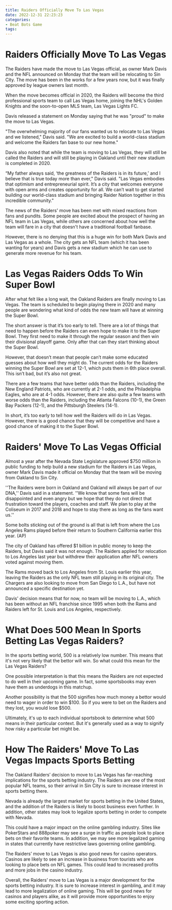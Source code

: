 ```yaml
---
title: Raiders Officially Move To Las Vegas
date: 2022-12-31 22:23:23
categories:
- Beat Bots Game
tags:
---
```



#  Raiders Officially Move To Las Vegas

The Raiders have made the move to Las Vegas official, as owner Mark Davis and the NFL announced on Monday that the team will be relocating to Sin City. The move has been in the works for a few years now, but it was finally approved by league owners last month.

When the move becomes official in 2020, the Raiders will become the third professional sports team to call Las Vegas home, joining the NHL's Golden Knights and the soon-to-open MLS team, Las Vegas Lights FC.

Davis released a statement on Monday saying that he was "proud" to make the move to Las Vegas.

"The overwhelming majority of our fans wanted us to relocate to Las Vegas and we listened," Davis said. "We are excited to build a world-class stadium and welcome the Raiders fan base to our new home."

Davis also noted that while the team is moving to Las Vegas, they will still be called the Raiders and will still be playing in Oakland until their new stadium is completed in 2020.

“My father always said, ‘the greatness of the Raiders is in its future,’ and I believe that is true today more than ever," Davis said. "Las Vegas embodies that optimism and entrepreneurial spirit. It’s a city that welcomes everyone with open arms and creates opportunity for all. We can’t wait to get started building our world-class stadium and bringing Raider Nation together in this incredible community."

The news of the Raiders' move has been met with mixed reactions from fans and pundits. Some people are excited about the prospect of having an NFL team in Las Vegas, while others are concerned about how well the team will fare in a city that doesn't have a traditional football fanbase.

However, there is no denying that this is a huge win for both Mark Davis and Las Vegas as a whole. The city gets an NFL team (which it has been wanting for years) and Davis gets a new stadium which he can use to generate more revenue for his team.

#  Las Vegas Raiders Odds To Win Super Bowl

After what felt like a long wait, the Oakland Raiders are finally moving to Las Vegas. The team is scheduled to begin playing there in 2020 and many people are wondering what kind of odds the new team will have at winning the Super Bowl.

The short answer is that it’s too early to tell. There are a lot of things that need to happen before the Raiders can even hope to make it to the Super Bowl. They first need to make it through the regular season and then win their divisional playoff game. Only after that can they start thinking about the Super Bowl.

However, that doesn’t mean that people can’t make some educated guesses about how well they might do. The current odds for the Raiders winning the Super Bowl are set at 12-1, which puts them in 6th place overall. This isn’t bad, but it’s also not great.

There are a few teams that have better odds than the Raiders, including the New England Patriots, who are currently at 2-1 odds, and the Philadelphia Eagles, who are at 4-1 odds. However, there are also quite a few teams with worse odds than the Raiders, including the Atlanta Falcons (10-1), the Green Bay Packers (12-1), and the Pittsburgh Steelers (14-1).

In short, it’s too early to tell how well the Raiders will do in Las Vegas. However, there is a good chance that they will be competitive and have a good chance of making it to the Super Bowl.

#  Raiders' Move To Las Vegas Official

Almost a year after the Nevada State Legislature approved $750 million in public funding to help build a new stadium for the Raiders in Las Vegas, owner Mark Davis made it official on Monday that the team will be moving from Oakland to Sin City.

''The Raiders were born in Oakland and Oakland will always be part of our DNA,'' Davis said in a statement. ''We know that some fans will be disappointed and even angry but we hope that they do not direct that frustration toward the players, coaches and staff. We plan to play at the Coliseum in 2017 and 2018 and hope to stay there as long as the fans want us.''

Some bolts sticking out of the ground is all that is left from where the Los Angeles Rams played before their return to Southern California earlier this year. (AP)

The city of Oakland has offered $1 billion in public money to keep the Raiders, but Davis said it was not enough. The Raiders applied for relocation to Los Angeles last year but withdrew their application after NFL owners voted against moving them.

The Rams moved back to Los Angeles from St. Louis earlier this year, leaving the Raiders as the only NFL team still playing in its original city. The Chargers are also looking to move from San Diego to L.A., but have not announced a specific destination yet.

Davis' decision means that for now, no team will be moving to L.A., which has been without an NFL franchise since 1995 when both the Rams and Raiders left for St. Louis and Los Angeles, respectively.

#  What Does 500 Mean In Sports Betting Las Vegas Raiders?

In the sports betting world, 500 is a relatively low number. This means that it's not very likely that the bettor will win. So what could this mean for the Las Vegas Raiders?

One possible interpretation is that this means the Raiders are not expected to do well in their upcoming game. In fact, some sportsbooks may even have them as underdogs in this matchup.

Another possibility is that the 500 signifies how much money a bettor would need to wager in order to win $100. So if you were to bet on the Raiders and they lost, you would lose $500.

Ultimately, it's up to each individual sportsbook to determine what 500 means in their particular context. But it's generally used as a way to signify how risky a particular bet might be.

#  How The Raiders' Move To Las Vegas Impacts Sports Betting

The Oakland Raiders’ decision to move to Las Vegas has far-reaching implications for the sports betting industry. The Raiders are one of the most popular NFL teams, so their arrival in Sin City is sure to increase interest in sports betting there.

Nevada is already the largest market for sports betting in the United States, and the addition of the Raiders is likely to boost business even further. In addition, other states may look to legalize sports betting in order to compete with Nevada.

This could have a major impact on the online gambling industry. Sites like PokerStars and 888poker may see a surge in traffic as people look to place bets on their favorite teams. In addition, we may see more legalized gaming in states that currently have restrictive laws governing online gambling.

The Raiders’ move to Las Vegas is also good news for casino operators. Casinos are likely to see an increase in business from tourists who are looking to place bets on NFL games. This could lead to increased profits and more jobs in the casino industry.

Overall, the Raiders’ move to Las Vegas is a major development for the sports betting industry. It is sure to increase interest in gambling, and it may lead to more legalization of online gaming. This will be good news for casinos and players alike, as it will provide more opportunities to enjoy some exciting sporting action.